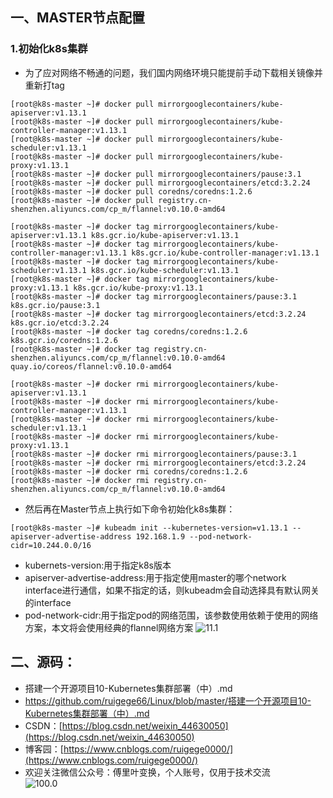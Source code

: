 ## 一、MASTER节点配置
### 1.初始化k8s集群
- 为了应对网络不畅通的问题，我们国内网络环境只能提前手动下载相关镜像并重新打tag
```linux
[root@k8s-master ~]# docker pull mirrorgooglecontainers/kube-apiserver:v1.13.1
[root@k8s-master ~]# docker pull mirrorgooglecontainers/kube-controller-manager:v1.13.1
[root@k8s-master ~]# docker pull mirrorgooglecontainers/kube-scheduler:v1.13.1
[root@k8s-master ~]# docker pull mirrorgooglecontainers/kube-proxy:v1.13.1
[root@k8s-master ~]# docker pull mirrorgooglecontainers/pause:3.1
[root@k8s-master ~]# docker pull mirrorgooglecontainers/etcd:3.2.24
[root@k8s-master ~]# docker pull coredns/coredns:1.2.6
[root@k8s-master ~]# docker pull registry.cn-shenzhen.aliyuncs.com/cp_m/flannel:v0.10.0-amd64

[root@k8s-master ~]# docker tag mirrorgooglecontainers/kube-apiserver:v1.13.1 k8s.gcr.io/kube-apiserver:v1.13.1
[root@k8s-master ~]# docker tag mirrorgooglecontainers/kube-controller-manager:v1.13.1 k8s.gcr.io/kube-controller-manager:v1.13.1
[root@k8s-master ~]# docker tag mirrorgooglecontainers/kube-scheduler:v1.13.1 k8s.gcr.io/kube-scheduler:v1.13.1
[root@k8s-master ~]# docker tag mirrorgooglecontainers/kube-proxy:v1.13.1 k8s.gcr.io/kube-proxy:v1.13.1
[root@k8s-master ~]# docker tag mirrorgooglecontainers/pause:3.1 k8s.gcr.io/pause:3.1
[root@k8s-master ~]# docker tag mirrorgooglecontainers/etcd:3.2.24 k8s.gcr.io/etcd:3.2.24
[root@k8s-master ~]# docker tag coredns/coredns:1.2.6 k8s.gcr.io/coredns:1.2.6
[root@k8s-master ~]# docker tag registry.cn-shenzhen.aliyuncs.com/cp_m/flannel:v0.10.0-amd64 quay.io/coreos/flannel:v0.10.0-amd64

[root@k8s-master ~]# docker rmi mirrorgooglecontainers/kube-apiserver:v1.13.1
[root@k8s-master ~]# docker rmi mirrorgooglecontainers/kube-controller-manager:v1.13.1
[root@k8s-master ~]# docker rmi mirrorgooglecontainers/kube-scheduler:v1.13.1
[root@k8s-master ~]# docker rmi mirrorgooglecontainers/kube-proxy:v1.13.1
[root@k8s-master ~]# docker rmi mirrorgooglecontainers/pause:3.1
[root@k8s-master ~]# docker rmi mirrorgooglecontainers/etcd:3.2.24
[root@k8s-master ~]# docker rmi coredns/coredns:1.2.6
[root@k8s-master ~]# docker rmi registry.cn-shenzhen.aliyuncs.com/cp_m/flannel:v0.10.0-amd64
```
- 然后再在Master节点上执行如下命令初始化k8s集群：
```linux
[root@k8s-master ~]# kubeadm init --kubernetes-version=v1.13.1 --apiserver-advertise-address 192.168.1.9 --pod-network-cidr=10.244.0.0/16
```
- kubernets-version:用于指定k8s版本
- apiserver-advertise-address:用于指定使用master的哪个network interface进行通信，如果不指定的话，则kubeadm会自动选择具有默认网关的interface
- pod-network-cidr:用于指定pod的网络范围，该参数使用依赖于使用的网络方案，本文将会使用经典的flannel网络方案
![11.1](https://img-blog.csdnimg.cn/202008180020573.png?x-oss-process=image/watermark,type_ZmFuZ3poZW5naGVpdGk,shadow_10,text_aHR0cHM6Ly9ibG9nLmNzZG4ubmV0L3dlaXhpbl80NDYzMDA1MA==,size_16,color_FFFFFF,t_70#pic_center)

## 二、源码：
- 搭建一个开源项目10-Kubernetes集群部署（中）.md
- https://github.com/ruigege66/Linux/blob/master/搭建一个开源项目10-Kubernetes集群部署（中）.md
- CSDN：[https://blog.csdn.net/weixin_44630050](https://blog.csdn.net/weixin_44630050)
- 博客园：[https://www.cnblogs.com/ruigege0000/](https://www.cnblogs.com/ruigege0000/)
- 欢迎关注微信公众号：傅里叶变换，个人账号，仅用于技术交流\
![100.0](https://img-blog.csdnimg.cn/20200808233919811.png?x-oss-process=image/watermark,type_ZmFuZ3poZW5naGVpdGk,shadow_10,text_aHR0cHM6Ly9ibG9nLmNzZG4ubmV0L3dlaXhpbl80NDYzMDA1MA==,size_16,color_FFFFFF,t_70)
